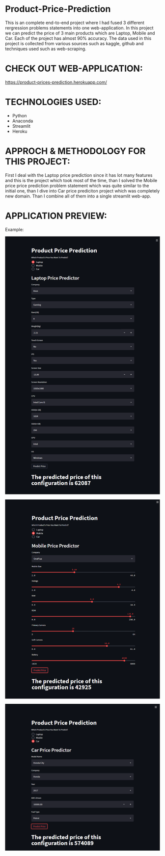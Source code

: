 # Product-Price-Prediction
This is an complete end-to-end project where I had fused 3 different rergression problems statements into one web-application. In this project we can predict the price of 3 main products which are Laptop, Mobile and Car. Each of the project has almost 90% accuracy. The data used in this project is collected from various sources such as kaggle, github and techniques used such as web-scraping.

# CHECK OUT WEB-APPLICATION:

https://product-prices-prediction.herokuapp.com/

# TECHNOLOGIES USED:

- Python
- Anaconda
- Streamlit
- Heroku

# APPROCH & METHODOLOGY FOR THIS PROJECT:

First I deal with the Laptop price prediction since it has lot many features and this is the project which took most of the time, than I solved the Mobile price price prediction problem statement which was quite similar to the initial one, than I dive into Car price prediciton project which was completely new domain. Than I combine all of them into a single streamlit web-app.

# APPLICATION PREVIEW:

Example:

![](p1.png)


![](p2.png)


![](p3.png)
